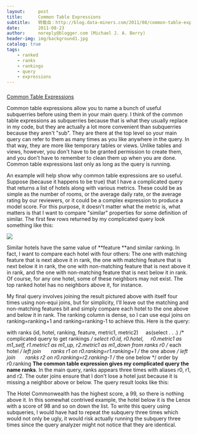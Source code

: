 ```yaml
---
layout:     post
title:      Common Table Expressions
subtitle:   转载自：http://blog.data-miners.com/2011/08/common-table-expressions.html
date:       2011-08-23
author:     noreply@blogger.com (Michael J. A. Berry)
header-img: img/background1.jpg
catalog: true
tags:
    - ranked
    - ranks
    - rankings
    - query
    - expressions
---
```


### 
[Common Table Expressions](http://blog.data-miners.com/2011/08/common-table-expressions.html)


Common table expressions allow you to name a bunch of useful subquerries before using them in your main query. I think of the common table expressions as subquerries because that is what they usually replace in my code, but they are actually a lot more convenient than subquerries because they aren't "sub". They are there at the top level so your main query can refer to them as many times as you like anywhere in the query. In that way, they are more like temporary tables or views. Unlike tables and views, however, you don't have to be granted permission to create them, and you don't have to remember to clean them up when you are done. Common table expressions last only as long as the query is running.

An example will help show why common table expressions are so useful. Suppose (because it happens to be true) that I have a complicated query that returns a list of hotels along with various metrics. These could be as simple as the number of rooms, or the average daily rate, or the average rating by our reviewers, or it could be a complex expression to produce a model score. For this purpose, it doesn't matter what the metric is, what matters is that I want to compare "similar" properties for some definition of similar. The first few rows returned by my complicated query look something like this:

[![](http://4.bp.blogspot.com/-4Y54ng5IRaE/TlOv9sTfSRI/AAAAAAAAADo/NDgU4Zfcvco/s400/blog_image1.gif)
](http://4.bp.blogspot.com/-4Y54ng5IRaE/TlOv9sTfSRI/AAAAAAAAADo/NDgU4Zfcvco/s1600/blog_image1.gif) 

Similar hotels have the same value of **feature **and similar ranking. In fact, I want to compare each hotel with four others: The one with matching feature that is next above it in rank, the one with matching feature that is next below it in rank, the one with non-matching feature that is next above it in rank, and the one with non-matching feature that is next below it in rank. Of course, for any one hotel, some of these neighbors may not exist. The top ranked hotel has no neighbors above it, for instance. 

My final query involves joining the result pictured above with itself four times using non-equi joins, but for simplicity, I'll leave out the matching and non-matching features bit and simply compare each hotel to the one above and below it in rank. The ranking column is dense, so I can use equi joins on ranking=ranking+1 and ranking=ranking-1 to achieve this. Here is the query:

with ranks (id, hotel, ranking, feature, metric1, metric2)
    as(select . . .) /* complicated query to get rankings */
select r0.id, r0.hotel, 
    r0.metric1 as m1_self, r1.metric1 as m1_up, r2.metric1 as m1_down
from ranks r0 /* each hotel */ left join
      ranks r1 on r0.ranking=r1.ranking+1 /* the one above */ left join
      ranks r2 on r0.ranking=r2.ranking-1 /* the one below */
order by r0.ranking
**The common table expression gives my complicated query the name ranks**. In the main query, ranks appears three times with aliases r0, r1, and r2. The outer joins ensure that I don't lose a hotel just because it is missing a neighbor above or below. The query result looks like this:

The Hotel Commonwealth has the highest score, a 99, so there is nothing above it. In this somewhat contrived example, the hotel below it is the Lenox with a score of 98 and so on down the list. To write this query using subqueries, I would have had to repeat the subquery three times which would not only be ugly, it would risk actually running the subquery three times since the query analyzer might not notice that they are identical. 









 
